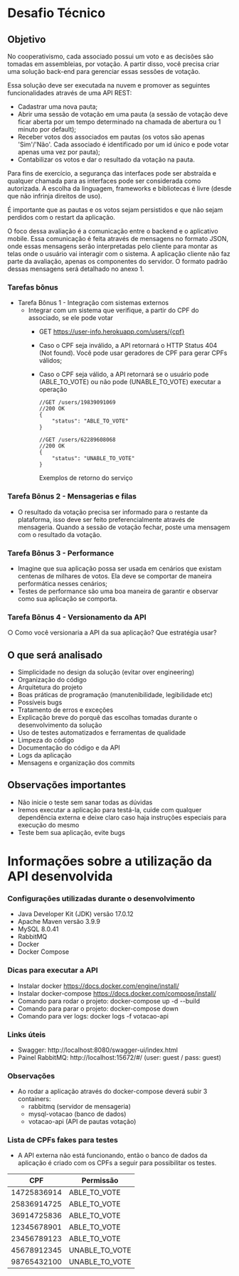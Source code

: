 # Desafio Técnico

## Objetivo

No cooperativismo, cada associado possui um voto e as decisões são tomadas em assembleias, por votação. A partir disso, você precisa criar uma solução back-end para gerenciar essas sessões de votação.

Essa solução deve ser executada na nuvem e promover as seguintes funcionalidades através de uma API REST:

- Cadastrar uma nova pauta;
- Abrir uma sessão de votação em uma pauta (a sessão de votação deve ficar aberta por um tempo determinado na chamada de abertura ou 1 minuto por default);
- Receber votos dos associados em pautas (os votos são apenas 'Sim'/'Não'. Cada associado é identificado por um id único e pode votar apenas uma vez por pauta);
- Contabilizar os votos e dar o resultado da votação na pauta.

Para fins de exercício, a segurança das interfaces pode ser abstraída e qualquer chamada para as interfaces pode ser considerada como autorizada. A escolha da linguagem, frameworks e bibliotecas é livre (desde que não infrinja direitos de uso).

É importante que as pautas e os votos sejam persistidos e que não sejam perdidos com o restart da aplicação.

O foco dessa avaliação é a comunicação entre o backend e o aplicativo mobile. Essa comunicação é feita através de mensagens no formato JSON, onde essas mensagens serão interpretadas pelo cliente para montar as telas onde o usuário vai interagir com o sistema. A aplicação cliente não faz parte da avaliação, apenas os componentes do servidor. O formato padrão dessas mensagens será detalhado no anexo 1.

### Tarefas bônus

- Tarefa Bônus 1 - Integração com sistemas externos
    - Integrar com um sistema que verifique, a partir do CPF do associado, se ele pode votar
      - GET https://user-info.herokuapp.com/users/{cpf}
      - Caso o CPF seja inválido, a API retornará o HTTP Status 404 (Not found). Você pode usar geradores de CPF para gerar CPFs válidos;
      - Caso o CPF seja válido, a API retornará se o usuário pode (ABLE_TO_VOTE) ou não pode (UNABLE_TO_VOTE) executar a operação
        
        ```
        //GET /users/19839091069
        //200 OK
        {
            "status": "ABLE_TO_VOTE"
        }
            
        //GET /users/62289608068
        //200 OK
        {
            "status": "UNABLE_TO_VOTE"
        }
        ```
        Exemplos de retorno do serviço

### Tarefa Bônus 2 - Mensagerias e filas

- O resultado da votação precisa ser informado para o restante da plataforma, isso deve ser feito preferencialmente através de mensageria. Quando a sessão de votação fechar, poste uma mensagem com o resultado da votação.

### Tarefa Bônus 3 - Performance

- Imagine que sua aplicação possa ser usada em cenários que existam centenas de milhares de votos. Ela deve se comportar de maneira performática nesses cenários;
- Testes de performance são uma boa maneira de garantir e observar como sua aplicação se comporta.

### Tarefa Bônus 4 - Versionamento da API

○ Como você versionaria a API da sua aplicação? Que estratégia usar?

## O que será analisado

- Simplicidade no design da solução (evitar over engineering)
- Organização do código
- Arquitetura do projeto
- Boas práticas de programação (manutenibilidade, legibilidade etc)
- Possíveis bugs
- Tratamento de erros e exceções
- Explicação breve do porquê das escolhas tomadas durante o desenvolvimento da solução
- Uso de testes automatizados e ferramentas de qualidade
- Limpeza do código
- Documentação do código e da API
- Logs da aplicação
- Mensagens e organização dos commits

## Observações importantes

- Não inicie o teste sem sanar todas as dúvidas
- Iremos executar a aplicação para testá-la, cuide com qualquer dependência externa e deixe claro caso haja instruções especiais para execução do mesmo
- Teste bem sua aplicação, evite bugs

# Informações sobre a utilização da API desenvolvida

### Configurações utilizadas durante o desenvolvimento
- Java Developer Kit (JDK) versão 17.0.12
- Apache Maven versão 3.9.9
- MySQL 8.0.41
- RabbitMQ
- Docker
- Docker Compose

### Dicas para executar a API
- Instalar docker https://docs.docker.com/engine/install/
- Instalar docker-compose https://docs.docker.com/compose/install/
- Comando para rodar o projeto: docker-compose up -d --build
- Comando para parar o projeto: docker-compose down
- Comando para ver logs: docker logs -f votacao-api

### Links úteis
- Swagger: http://localhost:8080/swagger-ui/index.html
- Painel RabbitMQ: http://localhost:15672/#/ (user: guest / pass: guest)

### Observações
- Ao rodar a aplicação através do docker-compose deverá subir 3 containers:
  - rabbitmq (servidor de mensageria)
  - mysql-votacao (banco de dados)
  - votacao-api (API de pautas votação)

### Lista de CPFs fakes para testes
- A API externa não está funcionando, então o banco de dados da aplicação é criado com os CPFs a seguir para possibilitar os testes.

| CPF     | Permissão |
|---------|-----------|
| 14725836914 | ABLE_TO_VOTE   |
| 25836914725 | ABLE_TO_VOTE   |
| 36914725836 | ABLE_TO_VOTE   |
| 12345678901 | ABLE_TO_VOTE   |
| 23456789123 | ABLE_TO_VOTE   |
| 45678912345 | UNABLE_TO_VOTE   |
| 98765432100 | UNABLE_TO_VOTE   |